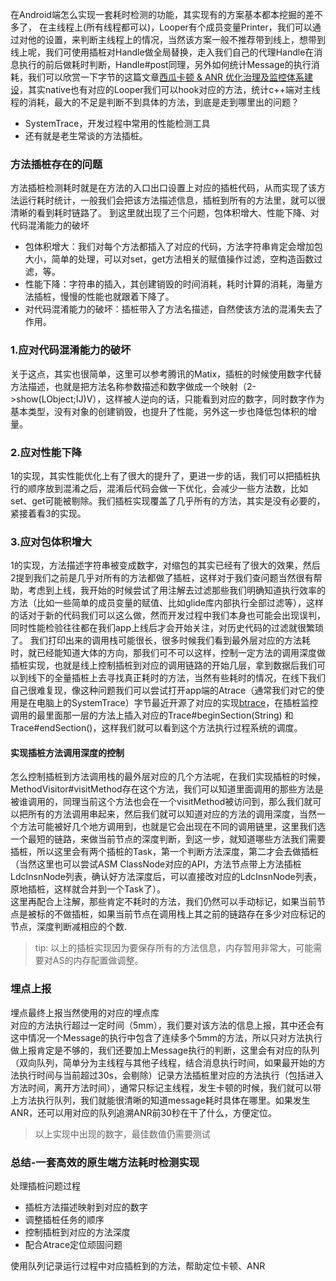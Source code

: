 在Android端怎么实现一套耗时检测的功能，其实现有的方案基本都本挖掘的差不多了，
在主线程上(所有线程都可以)，Looper有个成员变量Printer，我们可以通过对他的设置，来判断主线程上的情况，当然该方案一般不推荐带到线上，想带到线上呢，我们可使用插桩对Handle做全局替换，走入我们自己的代理Handle在消息执行的前后做耗时判断，Handle#post同理，另外如何统计Message的执行消耗，我们可以欣赏一下字节的这篇文章[西瓜卡顿 & ANR 优化治理及监控体系建设](https://juejin.cn/post/6997227972973461512)，其实native也有对应的Looper我们可以hook对应的方法，统计c++端对主线程的消耗，最大的不足是判断不到具体的方法，到底是走到哪里出的问题？    
- SystemTrace，开发过程中常用的性能检测工具     
- 还有就是老生常谈的方法插桩。

### 方法插桩存在的问题
方法插桩检测耗时就是在方法的入口出口设置上对应的插桩代码，从而实现了该方法运行耗时统计，一般我们会把该方法描述信息，插桩到所有的方法里，就可以很清晰的看到耗时链路了。
到这里就出现了三个问题，包体积增大、性能下降、对代码混淆能力的破坏

- 包体积增大：我们对每个方法都插入了对应的代码，方法字符串肯定会增加包大小，简单的处理，可以对set，get方法相关的赋值操作过滤，空构造函数过滤，等。
- 性能下降：字符串的插入，其创建销毁的时间消耗，耗时计算的消耗，海量方法插桩，慢慢的性能也就跟着下降了。
- 对代码混淆能力的破坏：插桩带入了方法名描述，自然使该方法的混淆失去了作用。

### 1.应对代码混淆能力的破坏
关于这点，其实也很简单，这里可以参考腾讯的Matix，插桩的时候使用数字代替方法描述，也就是把方法名称参数描述和数字做成一个映射（2->show(LObject;IJ)V），这样被人逆向的话，只能看到对应的数字，同时数字作为基本类型，没有对象的创建销毁，也提升了性能，另外这一步也降低包体积的增量。

### 2.应对性能下降
1的实现，其实性能优化上有了很大的提升了，更进一步的话，我们可以把插桩执行的顺序放到混淆之后，混淆后代码会做一下优化，会减少一些方法数，比如set、get可能被剔除。我们插桩实现覆盖了几乎所有的方法，其实是没有必要的，紧接着看3的实现。

### 3.应对包体积增大
1的实现，方法描述字符串被变成数字，对缩包的其实已经有了很大的效果，然后2提到我们之前是几乎对所有的方法都做了插桩，这样对于我们查问题当然很有帮助，考虑到上线，我开始的时候尝试了用注解去过滤那些我们明确知道执行效率的方法（比如一些简单的成员变量的赋值、比如glide库内部执行全部过滤等），这样的话对于新的代码我们可以这么做，然而开发过程中我们本身也可能会出现误判，同时性能检验往往都在我们app上线后才会开始关注，对历史代码的过滤就很繁琐了。
我们打印出来的调用栈可能很长，很多时候我们看到最外层对应的方法耗时，就已经能知道大体的方向，那我们可不可以这样，控制一定方法的调用深度做插桩实现，也就是线上控制插桩到对应的调用链路的开始几层，拿到数据后我们可以到线下的全量插桩上去寻找真正耗时的方法，当然有些耗时的情况，在线下我们自己很难复现，像这种问题我们可以尝试打开app端的Atrace（通常我们对它的使用是在电脑上的SystemTrace）字节最近开源了对应的实现[btrace](https://github.com/bytedance/btrace)，在插桩监控调用的最里面那一层的方法上插入对应的Trace#beginSection(String) 和 Trace#endSection()，这样我们就可以看到这个方法执行过程系统的调度。     
         
#### 实现插桩方法调用深度的控制
怎么控制插桩到方法调用栈的最外层对应的几个方法呢，在我们实现插桩的时候，MethodVisitor#visitMethod存在这个方法，我们可以知道里面调用的那些方法是被谁调用的，同理当前这个方法也会在一个visitMethod被访问到，那么我们就可以把所有的方法调用串起来，然后我们就可以知道对应的方法的调用深度，当然一个方法可能被好几个地方调用到，也就是它会出现在不同的调用链里，这里我们选一个最短的链路，来做当前节点的深度判断，到这一步，就知道哪些方法我们需要插桩，所以这里会有两个插桩的Task，第一个判断方法深度，第二才会去做插桩（当然这里也可以尝试ASM ClassNode对应的API，方法节点带上方法插桩LdcInsnNode列表，确认好方法深度后，可以直接改对应的LdcInsnNode列表，原地插桩，这样就合并到一个Task了）。       
这里再配合上注解，那些肯定不耗时的方法，我们仍然可以手动标记，如果当前节点是被标的不做插桩，如果当前节点在调用栈上其之前的链路存在多少对应标记的节点，深度判断减相应的个数.      
> tip: 以上的插桩实现因为要保存所有的方法信息，内存暂用非常大，可能需要对AS的内存配置做调整。

### 埋点上报
埋点最终上报当然使用的对应的埋点库    
对应的方法执行超过一定时间（5mm），我们要对该方法的信息上报，其中还会有这中情况一个Message的执行中包含了连续多个5mm的方法，所以只对方法执行做上报肯定是不够的，我们还要加上Message执行的判断，这里会有对应的队列（双向队列，简单分为主线程与其他子线程，结合消息执行时间，如果最开始的方法执行时间与当前超过30s，会剔除）记录方法插桩里对应的方法执行（包括进入方法时间，离开方法时间），通常只标记主线程，发生卡顿的时候，我们就可以带上方法执行队列，我们就能很清晰的知道message耗时具体在哪里。如果发生ANR，还可以用对应的队列追溯ANR前30秒在干了什么，方便定位。

> 以上实现中出现的数字，最佳数值仍需要测试

### 总结-一套高效的原生端方法耗时检测实现
处理插桩问题过程
- 插桩方法描述映射到对应的数字
- 调整插桩任务的顺序
- 控制插桩到对应的方法深度
- 配合Atrace定位顽固问题   

使用队列记录运行过程中对应插桩到的方法，帮助定位卡顿、ANR
